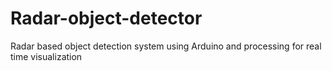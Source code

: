 # Radar-object-detector
Radar based object detection system using Arduino and processing for real time visualization
